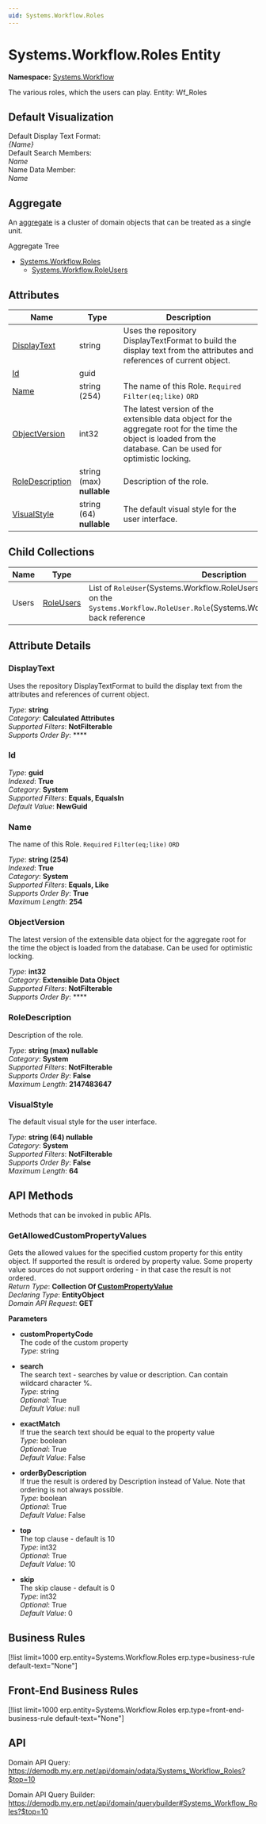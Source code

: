 ```yaml
---
uid: Systems.Workflow.Roles
---
```

# Systems.Workflow.Roles Entity

**Namespace:** [Systems.Workflow](Systems.Workflow.md)  

The various roles, which the users can play. Entity: Wf_Roles

## Default Visualization
Default Display Text Format:  
_{Name}_  
Default Search Members:  
_Name_  
Name Data Member:  
_Name_  

## Aggregate
An [aggregate](https://docs.erp.net/tech/advanced/concepts/aggregates.html) is a cluster of domain objects that can be treated as a single unit.  

Aggregate Tree  
* [Systems.Workflow.Roles](Systems.Workflow.Roles.md)  
  * [Systems.Workflow.RoleUsers](Systems.Workflow.RoleUsers.md)  

## Attributes

| Name | Type | Description |
| ---- | ---- | --- |
| [DisplayText](Systems.Workflow.Roles.md#displaytext) | string | Uses the repository DisplayTextFormat to build the display text from the attributes and references of current object. 
| [Id](Systems.Workflow.Roles.md#id) | guid |  
| [Name](Systems.Workflow.Roles.md#name) | string (254) | The name of this Role. `Required` `Filter(eq;like)` `ORD` 
| [ObjectVersion](Systems.Workflow.Roles.md#objectversion) | int32 | The latest version of the extensible data object for the aggregate root for the time the object is loaded from the database. Can be used for optimistic locking. 
| [RoleDescription](Systems.Workflow.Roles.md#roledescription) | string (max) __nullable__ | Description of the role. 
| [VisualStyle](Systems.Workflow.Roles.md#visualstyle) | string (64) __nullable__ | The default visual style for the user interface. 

## Child Collections

| Name | Type | Description |
| ---- | ---- | --- |
| Users | [RoleUsers](Systems.Workflow.RoleUsers.md) | List of `RoleUser`(Systems.Workflow.RoleUsers.md) child objects, based on the `Systems.Workflow.RoleUser.Role`(Systems.Workflow.RoleUsers.md#role) back reference 


## Attribute Details

### DisplayText

Uses the repository DisplayTextFormat to build the display text from the attributes and references of current object.

_Type_: **string**  
_Category_: **Calculated Attributes**  
_Supported Filters_: **NotFilterable**  
_Supports Order By_: ****  

### Id

_Type_: **guid**  
_Indexed_: **True**  
_Category_: **System**  
_Supported Filters_: **Equals, EqualsIn**  
_Default Value_: **NewGuid**  

### Name

The name of this Role. `Required` `Filter(eq;like)` `ORD`

_Type_: **string (254)**  
_Indexed_: **True**  
_Category_: **System**  
_Supported Filters_: **Equals, Like**  
_Supports Order By_: **True**  
_Maximum Length_: **254**  

### ObjectVersion

The latest version of the extensible data object for the aggregate root for the time the object is loaded from the database. Can be used for optimistic locking.

_Type_: **int32**  
_Category_: **Extensible Data Object**  
_Supported Filters_: **NotFilterable**  
_Supports Order By_: ****  

### RoleDescription

Description of the role.

_Type_: **string (max) __nullable__**  
_Category_: **System**  
_Supported Filters_: **NotFilterable**  
_Supports Order By_: **False**  
_Maximum Length_: **2147483647**  

### VisualStyle

The default visual style for the user interface.

_Type_: **string (64) __nullable__**  
_Category_: **System**  
_Supported Filters_: **NotFilterable**  
_Supports Order By_: **False**  
_Maximum Length_: **64**  


## API Methods

Methods that can be invoked in public APIs.

### GetAllowedCustomPropertyValues

Gets the allowed values for the specified custom property for this entity object.              If supported the result is ordered by property value. Some property value sources do not support ordering - in that case the result is not ordered.  
_Return Type_: **Collection Of [CustomPropertyValue](../data-types.md#general.custompropertyvalue)**  
_Declaring Type_: **EntityObject**  
_Domain API Request_: **GET**  

**Parameters**  
  * **customPropertyCode**  
    The code of the custom property  
    _Type_: string  

  * **search**  
    The search text - searches by value or description. Can contain wildcard character %.  
    _Type_: string  
     _Optional_: True  
    _Default Value_: null  

  * **exactMatch**  
    If true the search text should be equal to the property value  
    _Type_: boolean  
     _Optional_: True  
    _Default Value_: False  

  * **orderByDescription**  
    If true the result is ordered by Description instead of Value. Note that ordering is not always possible.  
    _Type_: boolean  
     _Optional_: True  
    _Default Value_: False  

  * **top**  
    The top clause - default is 10  
    _Type_: int32  
     _Optional_: True  
    _Default Value_: 10  

  * **skip**  
    The skip clause - default is 0  
    _Type_: int32  
     _Optional_: True  
    _Default Value_: 0  



## Business Rules

[!list limit=1000 erp.entity=Systems.Workflow.Roles erp.type=business-rule default-text="None"]

## Front-End Business Rules

[!list limit=1000 erp.entity=Systems.Workflow.Roles erp.type=front-end-business-rule default-text="None"]

## API

Domain API Query:
<https://demodb.my.erp.net/api/domain/odata/Systems_Workflow_Roles?$top=10>

Domain API Query Builder:
<https://demodb.my.erp.net/api/domain/querybuilder#Systems_Workflow_Roles?$top=10>


